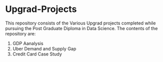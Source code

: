 # Upgrad-Projects
This repository consists of the Various Upgrad projects completed while pursuing the Post Graduate Diploma in Data Science. The contents of the repository are:
1. GDP Aanalysis
2. Uber Demand and Supply Gap
3. Credit Card Case Study
